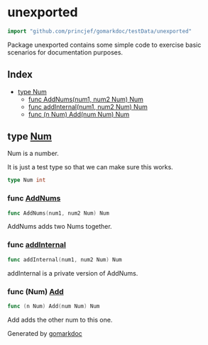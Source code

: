 <!-- Code generated by gomarkdoc. DO NOT EDIT -->

# unexported

```go
import "github.com/princjef/gomarkdoc/testData/unexported"
```

Package unexported contains some simple code to exercise basic scenarios for documentation purposes\.

## Index

- [type Num](<#type-num>)
  - [func AddNums(num1, num2 Num) Num](<#func-addnums>)
  - [func addInternal(num1, num2 Num) Num](<#func-addinternal>)
  - [func (n Num) Add(num Num) Num](<#func-num-add>)


## type [Num](<https://github.com/princjef/gomarkdoc/blob/master/testData/unexported/main.go#L8>)

Num is a number\.

It is just a test type so that we can make sure this works\.

```go
type Num int
```

### func [AddNums](<https://github.com/princjef/gomarkdoc/blob/master/testData/unexported/main.go#L16>)

```go
func AddNums(num1, num2 Num) Num
```

AddNums adds two Nums together\.

### func [addInternal](<https://github.com/princjef/gomarkdoc/blob/master/testData/unexported/main.go#L21>)

```go
func addInternal(num1, num2 Num) Num
```

addInternal is a private version of AddNums\.

### func \(Num\) [Add](<https://github.com/princjef/gomarkdoc/blob/master/testData/unexported/main.go#L11>)

```go
func (n Num) Add(num Num) Num
```

Add adds the other num to this one\.



Generated by [gomarkdoc](<https://github.com/princjef/gomarkdoc>)
